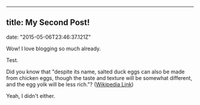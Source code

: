 - - -

## title: My Second Post!
date: "2015-05-06T23:46:37.121Z"

Wow! I love blogging so much already.

Test.

Did you know that "despite its name, salted duck eggs can also be made from
chicken eggs, though the taste and texture will be somewhat different, and the
egg yolk will be less rich."?
([Wikipedia Link](https://en.wikipedia.org/wiki/Salted_duck_egg))

Yeah, I didn't either.